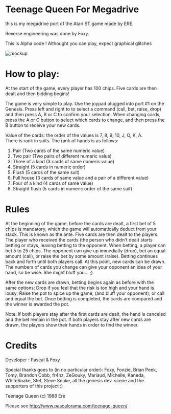 # Teenage Queen For Megadrive

this is my megadrive port of the Atari ST game  made by ERE.

Reverse engineering was done by Foxy.

This is Alpha code ! Althought you can play, expect graphical glitches

![mockup](https://github.com/pascalorama/teenage-queen-md/blob/master/TQ-mockup.png)

How to play:
============
At the start of the game, every player has 100 chips.  Five cards are then 
dealt and then bidding begins!

The game is very simple to play. Use the joypad plugged into port #1 on the 
Genesis. Press left and right to to select a command (call, bet, raise, drop)
and then press A, B or C to confirm your selection. When changing cards, 
press the A or C button to select which cards to change, and then 
press the B button to receive your new cards.

Value of the cards: the order of the values is 7, 8, 9, 10, J, Q, K, A.  
There is rank in suits.  The rank of hands is as follows:

1) Pair (Two cards of the same numeric value)
2) Two pair (Two pairs of different numeric value)
3) Three of a kind (3 cards of same numeric value)
4) Straight (5 cards in numeric order)
5) Flush (5 cards of the same suit)
6) Full house (3 cards of same value and a pair of a different value)
7) Four of a kind (4 cards of same value)
8) Straight flush (5 cards in numeric order of the same suit)

Rules
=====
At the beginning of the game, before the cards are dealt, a first bet of 
5 chips is mandatory, which the game will automatically deduct from your stack.
This is known as the ante. Five cards are then dealt to the players. The player
who received the cards (the person who didn't deal) starts betting or stays, 
leaving betting to the opponent. When betting, a player can bet 5 to 25 chips. 
The opponent can give up immediatly (drop), bet an equal amount (call), or raise 
the bet by some amount (raise). Betting continues back and forth until both 
players call. At this point, new cards can be drawn. The numbers of cards you 
change can give your opponent an idea of your hand, so be wise. 
She might bluff you... ;)  

After the new cards are drawn, betting begins again as before with the same 
options: Drop if you feel that the risk is too high and your hand is lousy; 
Raise the pot to spice up the game, (and bluff your opponent); or call and 
equal the bet.  Once betting is completed, the cards are compared and the 
winner is awarded the pot.

Note:  If both players stay after the first cards are dealt, the hand is 
canceled and the bet remain in the pot. If both players stay after new cards 
are drawn, the players show their hands in order to find the winner.

Credits
=======
Developer : Pascal & Foxy

Special thanks goes to (in no particular order):
Foxy, Fonzie, Brian Peek, Tomy, Brandon Cobb, fr4nz, ZeGouky, Mariaud,
Michelle, Kaneda, WhiteSnake, Stef, Steve Snake, 
all the genesis dev. scene and the supporters of this project :)

Teenage Queen (c) 1988 Ere

Please see http://www.pascalorama.com/teenage-queen/
